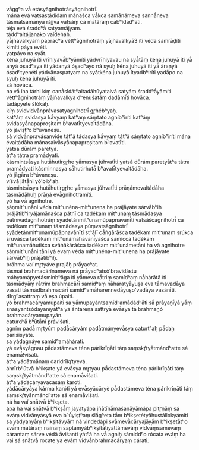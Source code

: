 
vā́ggʰa vā́ etásyāgnihotrásyāgnihotrī́.  
mána evá vatsastádidam mánaśca vā́kca samānámeva sannā́neva tásmātsamānyā rájjvā vatsáṃ ca mātáraṃ cābʰídadʰati.  
téja evá śraddʰā́ satyamā́jyam.  
táddʰaitájjanako vaídehaḥ.  
yā́jñavalkyam papracʰa véttʰāgnihotráṃ yājñavalkyā3 íti véda samrāḍíti kimíti páya evéti.  
yatpáyo na syā́t.  
kéna juhuyā íti vrīhiyavā́bʰyāmíti yádvrīhiyavau na syā́tāṃ kéna juhuyā íti yā́ anyā óṣadʰaya íti yádanyā óṣadʰayo ná syuḥ kéna juhuyā íti yā́ āraṇyā óṣadʰtyenéti yádvānaspatyaṃ na syātkéna juhuyā ítyadbʰiríti yadā́po na syuḥ kéna juhuyā íti.  
sá hovāca.  
na vā́ iha tárhi kíṃ canā̀sīdátʰaitadáhūyataivá satyáṃ śraddʰā́yāmíti véttʰāgnihotráṃ yājñavalkya dʰenuśatáṃ dadāmī́ti hovāca.  
tadápyete ślókāḥ.  
kíṃ svidvidvānprávasatyagnihotrī́ gr̥hébʰyaḥ.  
katʰáṃ svidasya kā́vyaṃ katʰaṃ sáṃtato agníbʰiríti katʰáṃ svidasyā́napaproṣitam bʰavatī́tyevaìtádāha.  
yo jáviṣṭʰo bʰúvaneṣu.  
sá vidvā́npravásanvide tátʰā tádasya kā́vyaṃ tátʰā sáṃtato agníbʰiríti mána évaitádāha mánasaivā̀syā́napaproṣitam bʰavatī́ti.  
yatsá dūrám parétya.  
átʰa tátra pramā́dyati.  
kásmintsā̀sya hutā́hutirgr̥he yā́masya júhvatī́ti yatsá dūrám paretyā́tʰa tátra pramā́dyati kásminnasya sā́hutirhutā́ bʰavatī́tyevaìtádāha.  
yó jāgā́ra bʰúvaneṣu.  
víśvā jātā́ni yó'bibʰaḥ.  
tásmintsā̀sya hutā́hutirgr̥he yā́masya júhvatī́ti prāṇámevaìtádāha tásmādāhuḥ prāṇá evā̀gnihotramíti.  
yó ha vā́ agnihotré.  
ṣáṇmitʰunā́ni véda mitʰunéna-mitʰunena ha prájāyate sárvābʰiḥ prájātibʰiryájamānaśca pátnī ca tadékam mitʰunaṃ tásmādasya pátnīvadagnihotráṃ syādetánmitʰunamúpāpnavānī́ti vatsáścāgnihotrī́ ca tadékam mitʰunaṃ tásmādasya púṃvatsāgnihotrī́ syādetánmitʰunamúpāpnavānītí stʰālī cā́ṅgārāśca tadékam mitʰunaṃ srúkca sruváśca tadékam mitʰunámāhavanī́yaśca samícca tadékam mitʰunamā́hutiśca svāhākāráśca tadékam mitʰunámetā́ni ha vā agnihotre ṣáṇmitʰunā́ni tā́ni yá evaṃ véda mitʰunéna-mitʰunena ha prájāyate sárvābʰiḥ prájātibʰiḥ.  
bráhma vaí mr̥tyáve prajāḥ prā́yacʰat.  
tásmai brahmacāríṇameva ná prā́yacʰatsò'bravīdástu máhyamápyetásminbʰāga íti yā́meva rā́triṃ samídʰaṃ nā̀hárātā íti tásmādyāṃ rā́trim brahmacārī́ samídʰaṃ nā̀háratyā́yuṣa eva tā́mavadā́ya vasati tásmādbrahmacārī́ samídʰamā́harennedā́yuṣo'vadā́ya vasānī́ti.  
dīrgʰasattraṃ vā́ eṣa úpaiti.  
yó brahmacáryamupaíti sa yā́mupayántsamídʰamādádʰāti sā́ prāyaṇī́yā yā́ṃ snāsyantsòdayanīyā́tʰa yā ántareṇa sattryā̀ evā̀sya tā́ brāhmaṇó brahmacáryamupayán.  
caturdʰā́ bʰūtā́ni práviśati.  
agním padā́ mr̥tyúm padā̀cāryám padā̀tmányevā̀sya caturtʰaḥ pā́daḥ páriśiṣyate.  
sa yádagnáye samídʰamāhárati.  
yá evā̀syāgnau pā́dastámeva téna párikrīṇāti táṃ saṃskŕ̥tyātmándʰatte sá enamā́!viśati.  
átʰa yádātmā́naṃ daridrīkŕ̥tyevá.  
áhrīrbʰūtvā bʰíkṣate yá evā̀sya mr̥tyau pā́dastámeva téna párikrīṇāti táṃ saṃskŕ̥tyātmándʰatte sá enamā́viśati.  
átʰa yádācāryavacasáṃ karoti.  
yádācāryā̀ya kárma karóti yá evā̀syācāryè pā́dastámeva téna párikrīṇāti táṃ saṃskŕ̥tyānmándʰatte sá enamā́viśati.  
ná ha vaí snātvā́ bʰikṣeta.  
ápa ha vaí snātvā́ bʰikṣā́ṃ jayatyápa jñātīnā́maśanāyāmápa pitr̥̄ṇāṃ sá eváṃ vidvānyásyā eva bʰū́yiṣṭʰaṃ ślā́gʰeta tā́m bʰikṣetétyāhustállokyámíti sa yádyanyā́ṃ bʰikṣitávyāṃ ná vindedápi svā́mevā̀cāryajāyā́m bʰikṣetā́tʰo svā́m mātáraṃ naìnaṃ saptamyábʰikṣitā́tīyāttámeváṃ vidvā́ṃsamevaṃ cárantaṃ sárve védā ā́viśanti yátʰā ha vā́ agniḥ sámiddʰo rócata eváṃ ha vai sá snātvā́ rocate ya eváṃ vidvā́nbrahmacáryaṃ cárati.  
